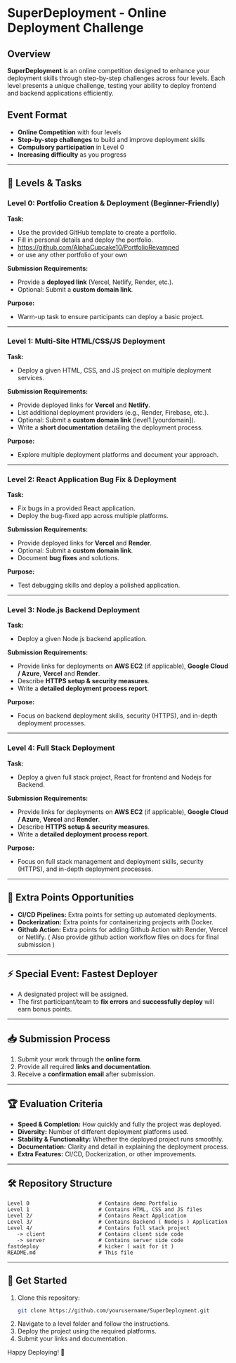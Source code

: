# SuperDeployment - Online Deployment Challenge

## Overview
**SuperDeployment** is an online competition designed to enhance your deployment skills through step-by-step challenges across four levels. Each level presents a unique challenge, testing your ability to deploy frontend and backend applications efficiently.

## Event Format
- **Online Competition** with four levels
- **Step-by-step challenges** to build and improve deployment skills
- **Compulsory participation** in Level 0
- **Increasing difficulty** as you progress

---

## 📌 Levels & Tasks

### **Level 0: Portfolio Creation & Deployment** (Beginner-Friendly)
**Task:**
- Use the provided GitHub template to create a portfolio.
- Fill in personal details and deploy the portfolio.
- https://github.com/AlphaCupcake10/PortfolioRevamped
- or use any other portfolio of your own


**Submission Requirements:**
- Provide a **deployed link** (Vercel, Netlify, Render, etc.).
- Optional: Submit a **custom domain link**.

**Purpose:**
- Warm-up task to ensure participants can deploy a basic project.

---

### **Level 1: Multi-Site HTML/CSS/JS Deployment**
**Task:**
- Deploy a given HTML, CSS, and JS project on multiple deployment services.

**Submission Requirements:**
- Provide deployed links for **Vercel** and **Netlify**.
- List additional deployment providers (e.g., Render, Firebase, etc.).
- Optional: Submit a **custom domain link** (level1.[yourdomain]).
- Write a **short documentation** detailing the deployment process.

**Purpose:**
- Explore multiple deployment platforms and document your approach.

---

### **Level 2: React Application Bug Fix & Deployment**
**Task:**
- Fix bugs in a provided React application.
- Deploy the bug-fixed app across multiple platforms.

**Submission Requirements:**
- Provide deployed links for **Vercel** and **Render**.
- Optional: Submit a **custom domain link**.
- Document **bug fixes** and solutions.

**Purpose:**
- Test debugging skills and deploy a polished application.

---

### **Level 3: Node.js Backend Deployment**
**Task:**
- Deploy a given Node.js backend application.

**Submission Requirements:**
- Provide links for deployments on **AWS EC2** (if applicable), **Google Cloud / Azure**, **Vercel** and **Render**.
- Describe **HTTPS setup & security measures**.
- Write a **detailed deployment process report**.

**Purpose:**
- Focus on backend deployment skills, security (HTTPS), and in-depth deployment processes.

---

### **Level 4: Full Stack Deployment**
**Task:**
- Deploy a given full stack project, React for frontend and Nodejs for Backend.

**Submission Requirements:**
- Provide links for deployments on **AWS EC2** (if applicable), **Google Cloud / Azure**, **Vercel** and **Render**.
- Describe **HTTPS setup & security measures**.
- Write a **detailed deployment process report**.

**Purpose:**
- Focus on full stack management and deployment skills, security (HTTPS), and in-depth deployment processes.

---

## 🎯 Extra Points Opportunities
- **CI/CD Pipelines:** Extra points for setting up automated deployments.
- **Dockerization:** Extra points for containerizing projects with Docker.
- **Github Action:** Extra points for adding Github Action with Render, Vercel or Netlify. ( Also provide github action workflow files on docs for final submission )
---

## ⚡ Special Event: Fastest Deployer
- A designated project will be assigned.
- The first participant/team to **fix errors** and **successfully deploy** will earn bonus points.

---

## 📥 Submission Process
1. Submit your work through the **online form**.
2. Provide all required **links and documentation**.
3. Receive a **confirmation email** after submission.

---

## 🏆 Evaluation Criteria
- **Speed & Completion:** How quickly and fully the project was deployed.
- **Diversity:** Number of different deployment platforms used.
- **Stability & Functionality:** Whether the deployed project runs smoothly.
- **Documentation:** Clarity and detail in explaining the deployment process.
- **Extra Features:** CI/CD, Dockerization, or other improvements.

---

## 🛠 Repository Structure
```plaintext
Level 0                      # Contains demo Portfolio 
Level 1                      # Contains HTML, CSS and JS files
Level 2/                     # Contains React Application
Level 3/                     # Contains Backend ( Nodejs ) Application
Level 4/                     # Contains full stack project
   -> client                 # Contains client side code
   -> server                 # Contains server side code
fastdeploy                   # kicker ( wait for it ) 
README.md                    # This file
```

---

## 📢 Get Started
1. Clone this repository:  
   ```sh
   git clone https://github.com/yourusername/SuperDeployment.git
   ```
2. Navigate to a level folder and follow the instructions.
3. Deploy the project using the required platforms.
4. Submit your links and documentation.

Happy Deploying! 🚀


